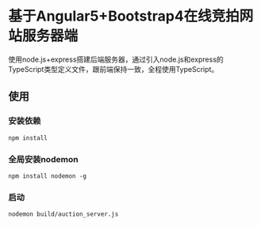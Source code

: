 # 基于Angular5+Bootstrap4在线竞拍网站服务器端

使用node.js+express搭建后端服务器，通过引入node.js和express的TypeScript类型定义文件，跟前端保持一致，全程使用TypeScript。

## 使用
### 安装依赖
`npm install`

### 全局安装nodemon
`npm install nodemon -g`

### 启动
`nodemon build/auction_server.js`